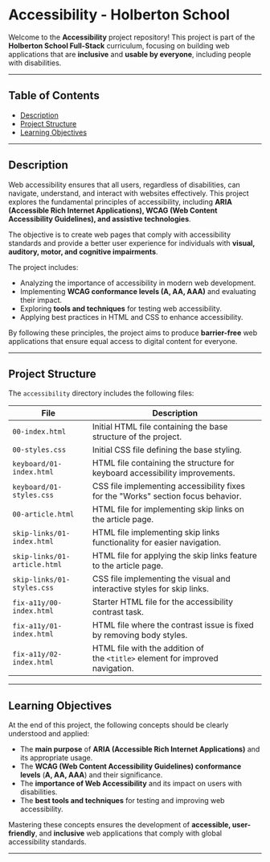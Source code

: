 # Accessibility - Holberton School  

Welcome to the **Accessibility** project repository! This project is part of the **Holberton School Full-Stack** curriculum, focusing on building web applications that are **inclusive** and **usable by everyone**, including people with disabilities.  

---  

## Table of Contents  

- [Description](#description)  
- [Project Structure](#project-structure)  
- [Learning Objectives](#learning-objectives)  

---  

## Description  

Web accessibility ensures that all users, regardless of disabilities, can navigate, understand, and interact with websites effectively. This project explores the fundamental principles of accessibility, including **ARIA (Accessible Rich Internet Applications), WCAG (Web Content Accessibility Guidelines), and assistive technologies**.  

The objective is to create web pages that comply with accessibility standards and provide a better user experience for individuals with **visual, auditory, motor, and cognitive impairments**.  

The project includes:  

- Analyzing the importance of accessibility in modern web development.  
- Implementing **WCAG conformance levels (A, AA, AAA)** and evaluating their impact.  
- Exploring **tools and techniques** for testing web accessibility.  
- Applying best practices in HTML and CSS to enhance accessibility.  

By following these principles, the project aims to produce **barrier-free** web applications that ensure equal access to digital content for everyone.  

---  

## Project Structure  

The `accessibility` directory includes the following files:  

| File                         | Description                                                                       |
| ---------------------------- | --------------------------------------------------------------------------------- |
| `00-index.html`              | Initial HTML file containing the base structure of the project.                   |
| `00-styles.css`              | Initial CSS file defining the base styling.                                       |
| `keyboard/01-index.html`     | HTML file containing the structure for keyboard accessibility improvements.       |
| `keyboard/01-styles.css`     | CSS file implementing accessibility fixes for the "Works" section focus behavior. |
| `00-article.html`            | HTML file for implementing skip links on the article page.                        |
| `skip-links/01-index.html`   | HTML file implementing skip links functionality for easier navigation.            |
| `skip-links/01-article.html` | HTML file for applying the skip links feature to the article page.                |
| `skip-links/01-styles.css`   | CSS file implementing the visual and interactive styles for skip links.           |
| `fix-a11y/00-index.html`     | Starter HTML file for the accessibility contrast task.                            |
| `fix-a11y/01-index.html`     | HTML file where the contrast issue is fixed by removing body styles.              |
| `fix-a11y/02-index.html`     | HTML file with the addition of the `<title>` element for improved navigation.     |


---  

## Learning Objectives  

At the end of this project, the following concepts should be clearly understood and applied:  

- The **main purpose** of **ARIA (Accessible Rich Internet Applications)** and its appropriate usage.  
- The **WCAG (Web Content Accessibility Guidelines) conformance levels** (**A, AA, AAA**) and their significance.  
- The **importance of Web Accessibility** and its impact on users with disabilities.  
- The **best tools and techniques** for testing and improving web accessibility.  

Mastering these concepts ensures the development of **accessible, user-friendly**, and **inclusive** web applications that comply with global accessibility standards.  

---  
